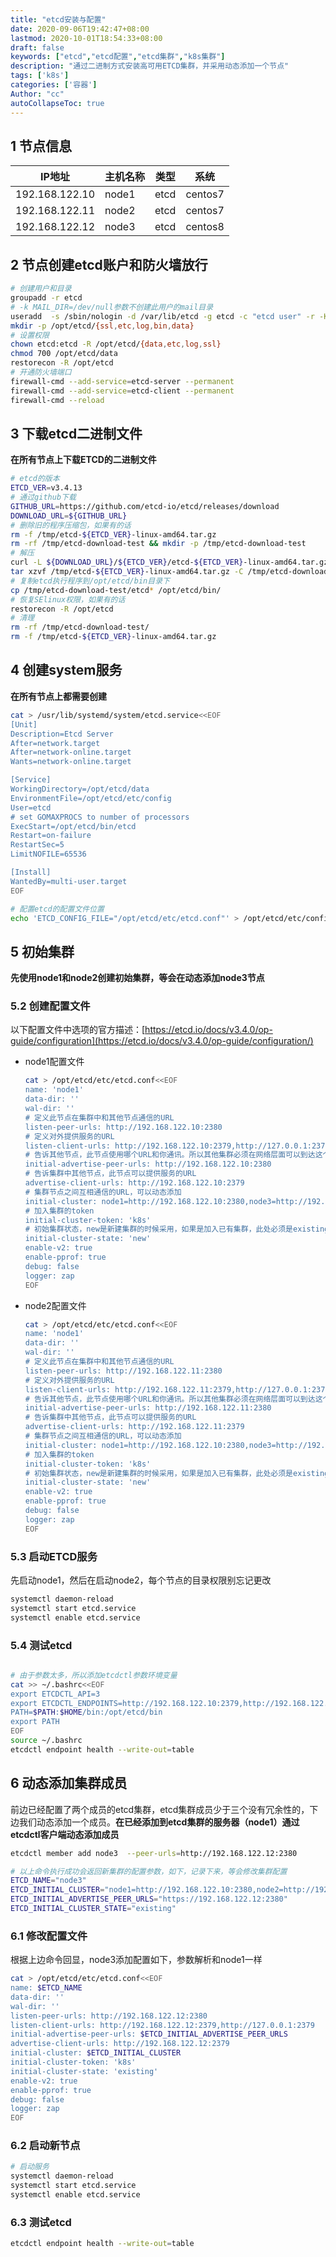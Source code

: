 ```yaml
---
title: "etcd安装与配置"
date: 2020-09-06T19:42:47+08:00
lastmod: 2020-10-01T18:54:33+08:00
draft: false
keywords: ["etcd","etcd配置","etcd集群","k8s集群"]
description: "通过二进制方式安装高可用ETCD集群，并采用动态添加一个节点"
tags: ['k8s']
categories: ['容器']
Author: "cc"
autoCollapseToc: true
---
```


<!--more-->

## 1 节点信息

| IP地址         | 主机名称  | 类型 | 系统    |
| -------------- | --------  | ---- | ------- |
| 192.168.122.10 | node1     | etcd | centos7 |
| 192.168.122.11 | node2     | etcd | centos7 |
| 192.168.122.12 | node3     | etcd | centos8 |


## 2 节点创建etcd账户和防火墙放行

```bash
# 创建用户和目录
groupadd -r etcd
# -k MAIL_DIR=/dev/null参数不创建此用户的mail目录
useradd  -s /sbin/nologin -d /var/lib/etcd -g etcd -c "etcd user" -r -K MAIL_DIR=/dev/null etcd
mkdir -p /opt/etcd/{ssl,etc,log,bin,data}
# 设置权限
chown etcd:etcd -R /opt/etcd/{data,etc,log,ssl}
chmod 700 /opt/etcd/data
restorecon -R /opt/etcd
# 开通防火墙端口
firewall-cmd --add-service=etcd-server --permanent
firewall-cmd --add-service=etcd-client --permanent
firewall-cmd --reload
```

## 3 下载etcd二进制文件

**在所有节点上下载ETCD的二进制文件**

```bash
# etcd的版本
ETCD_VER=v3.4.13
# 通过github下载
GITHUB_URL=https://github.com/etcd-io/etcd/releases/download
DOWNLOAD_URL=${GITHUB_URL}
# 删除旧的程序压缩包，如果有的话
rm -f /tmp/etcd-${ETCD_VER}-linux-amd64.tar.gz
rm -rf /tmp/etcd-download-test && mkdir -p /tmp/etcd-download-test
# 解压
curl -L ${DOWNLOAD_URL}/${ETCD_VER}/etcd-${ETCD_VER}-linux-amd64.tar.gz -o /tmp/etcd-${ETCD_VER}-linux-amd64.tar.gz
tar xzvf /tmp/etcd-${ETCD_VER}-linux-amd64.tar.gz -C /tmp/etcd-download-test --strip-components=1
# 复制etcd执行程序到/opt/etcd/bin目录下
cp /tmp/etcd-download-test/etcd* /opt/etcd/bin/
# 恢复SElinux权限，如果有的话
restorecon -R /opt/etcd
# 清理
rm -rf /tmp/etcd-download-test/
rm -f /tmp/etcd-${ETCD_VER}-linux-amd64.tar.gz
```
  
## 4 创建system服务

**在所有节点上都需要创建**

```bash
cat > /usr/lib/systemd/system/etcd.service<<EOF
[Unit]
Description=Etcd Server
After=network.target
After=network-online.target
Wants=network-online.target

[Service]
WorkingDirectory=/opt/etcd/data
EnvironmentFile=/opt/etcd/etc/config
User=etcd
# set GOMAXPROCS to number of processors
ExecStart=/opt/etcd/bin/etcd 
Restart=on-failure
RestartSec=5
LimitNOFILE=65536

[Install]
WantedBy=multi-user.target
EOF

# 配置etcd的配置文件位置
echo 'ETCD_CONFIG_FILE="/opt/etcd/etc/etcd.conf"' > /opt/etcd/etc/config
```

## 5 初始集群

**先使用node1和node2创建初始集群，等会在动态添加node3节点**
 
### 5.2 创建配置文件

以下配置文件中选项的官方描述：[https://etcd.io/docs/v3.4.0/op-guide/configuration](https://etcd.io/docs/v3.4.0/op-guide/configuration/)

* node1配置文件

    ```bash
    cat > /opt/etcd/etc/etcd.conf<<EOF
    name: 'node1'
    data-dir: ''
    wal-dir: ''
    # 定义此节点在集群中和其他节点通信的URL
    listen-peer-urls: http://192.168.122.10:2380
    # 定义对外提供服务的URL
    listen-client-urls: http://192.168.122.10:2379,http://127.0.0.1:2379
    # 告诉其他节点，此节点使用哪个URL和你通讯。所以其他集群必须在网络层面可以到达这个地址。URL可以包含域名
    initial-advertise-peer-urls: http://192.168.122.10:2380
    # 告诉集群中其他节点，此节点可以提供服务的URL
    advertise-client-urls: http://192.168.122.10:2379
    # 集群节点之间互相通信的URL，可以动态添加
    initial-cluster: node1=http://192.168.122.10:2380,node3=http://192.168.122.11:2380
    # 加入集群的token
    initial-cluster-token: 'k8s'
    # 初始集群状态，new是新建集群的时候采用，如果是加入已有集群，此处必须是existing
    initial-cluster-state: 'new'
    enable-v2: true
    enable-pprof: true
    debug: false
    logger: zap
    EOF
    ```

* node2配置文件

    ```bash
    cat > /opt/etcd/etc/etcd.conf<<EOF
    name: 'node1'
    data-dir: ''
    wal-dir: ''
    # 定义此节点在集群中和其他节点通信的URL
    listen-peer-urls: http://192.168.122.11:2380
    # 定义对外提供服务的URL
    listen-client-urls: http://192.168.122.11:2379,http://127.0.0.1:2379
    # 告诉其他节点，此节点使用哪个URL和你通讯。所以其他集群必须在网络层面可以到达这个地址。URL可以包含域名
    initial-advertise-peer-urls: http://192.168.122.11:2380
    # 告诉集群中其他节点，此节点可以提供服务的URL
    advertise-client-urls: http://192.168.122.11:2379
    # 集群节点之间互相通信的URL，可以动态添加
    initial-cluster: node1=http://192.168.122.10:2380,node3=http://192.168.122.11:2380
    # 加入集群的token
    initial-cluster-token: 'k8s'
    # 初始集群状态，new是新建集群的时候采用，如果是加入已有集群，此处必须是existing
    initial-cluster-state: 'new'
    enable-v2: true
    enable-pprof: true
    debug: false
    logger: zap
    EOF
    ```

### 5.3 启动ETCD服务

先启动node1，然后在启动node2，每个节点的目录权限别忘记更改

```bash
systemctl daemon-reload
systemctl start etcd.service
systemctl enable etcd.service
```

### 5.4 测试etcd

```bash

# 由于参数太多，所以添加etcdctl参数环境变量
cat >> ~/.bashrc<<EOF
export ETCDCTL_API=3
export ETCDCTL_ENDPOINTS=http://192.168.122.10:2379,http://192.168.122.11:2379
PATH=$PATH:$HOME/bin:/opt/etcd/bin
export PATH
EOF
source ~/.bashrc
etcdctl endpoint health --write-out=table
```

## 6 动态添加集群成员

前边已经配置了两个成员的etcd集群，etcd集群成员少于三个没有冗余性的，下边我们动态添加一个成员。**在已经添加到etcd集群的服务器（node1）通过etcdctl客户端动态添加成员**

```bash
etcdctl member add node3  --peer-urls=http://192.168.122.12:2380

# 以上命令执行成功会返回新集群的配置参数，如下，记录下来，等会修改集群配置
ETCD_NAME="node3"
ETCD_INITIAL_CLUSTER="node1=http://192.168.122.10:2380,node2=http://192.168.122.11:2380,node3=https://192.168.122.12:2380"
ETCD_INITIAL_ADVERTISE_PEER_URLS="https://192.168.122.12:2380"
ETCD_INITIAL_CLUSTER_STATE="existing"
```

### 6.1 修改配置文件

根据上边命令回显，node3添加配置如下，参数解析和node1一样

```bash
cat > /opt/etcd/etc/etcd.conf<<EOF
name: $ETCD_NAME
data-dir: ''
wal-dir: ''
listen-peer-urls: http://192.168.122.12:2380
listen-client-urls: http://192.168.122.12:2379,http://127.0.0.1:2379
initial-advertise-peer-urls: $ETCD_INITIAL_ADVERTISE_PEER_URLS
advertise-client-urls: http://192.168.122.12:2379
initial-cluster: $ETCD_INITIAL_CLUSTER
initial-cluster-token: 'k8s'
initial-cluster-state: 'existing'
enable-v2: true
enable-pprof: true
debug: false
logger: zap
EOF
```
        
### 6.2 启动新节点

```bash
# 启动服务
systemctl daemon-reload
systemctl start etcd.service
systemctl enable etcd.service
```
        
### 6.3 测试etcd

```bash
etcdctl endpoint health --write-out=table
```
